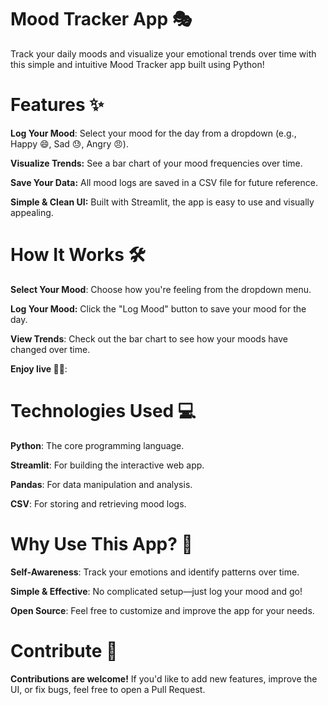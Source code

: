 # Mood Tracker App 🎭
Track your daily moods and visualize your emotional trends over time with this simple and intuitive Mood Tracker app built using Python!

# Features ✨
**Log Your Mood**: Select your mood for the day from a dropdown (e.g., Happy 😄, Sad 😓, Angry 😠).

**Visualize Trends:** See a bar chart of your mood frequencies over time.

**Save Your Data:** All mood logs are saved in a CSV file for future reference.

**Simple & Clean UI:** Built with Streamlit, the app is easy to use and visually appealing.

# How It Works 🛠️
**Select Your Mood**: Choose how you're feeling from the dropdown menu.

**Log Your Mood:** Click the "Log Mood" button to save your mood for the day.

**View Trends**: Check out the bar chart to see how your moods have changed over time.

**Enjoy live 🤹‍♀️**: 

# Technologies Used 💻
**Python**: The core programming language.

**Streamlit**: For building the interactive web app.

**Pandas**: For data manipulation and analysis.

**CSV**: For storing and retrieving mood logs.

# Why Use This App? 🌟
**Self-Awareness**: Track your emotions and identify patterns over time.

**Simple & Effective**: No complicated setup—just log your mood and go!

**Open Source**: Feel free to customize and improve the app for your needs.

# Contribute 🤝
**Contributions are welcome!** If you'd like to add new features, improve the UI, or fix bugs, feel free to open a Pull Request.
